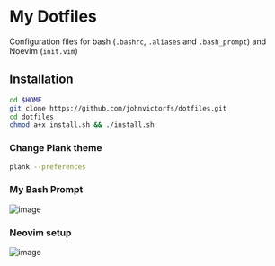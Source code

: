 # My Dotfiles

Configuration files for bash (`.bashrc`, `.aliases` and `.bash_prompt`) and Noevim (`init.vim`)

## Installation

```bash
cd $HOME
git clone https://github.com/johnvictorfs/dotfiles.git
cd dotfiles
chmod a+x install.sh && ./install.sh
```

### Change Plank theme

```bash
plank --preferences
```

### My Bash Prompt

![image](https://user-images.githubusercontent.com/37747572/56436771-5e2a2880-62b3-11e9-8e60-763832b5a559.png)

### Neovim setup

![image](https://user-images.githubusercontent.com/37747572/56437051-633ba780-62b4-11e9-8a93-ce7420a5243e.png)
